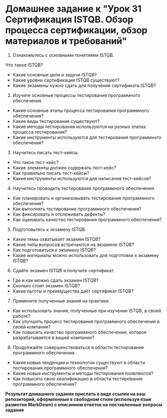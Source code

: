 # Домашнее задание к "Урок 31 Сертификация ISTQB. Обзор процесса сертификации, обзор материалов и требований"

1. Ознакомьтесь с основными понятиями ISTQB.

Что такое ISTQB?
- Какие основные цели и задачи ISTQB?
- Какие уровни сертификации ISTQB существуют?
- Какие экзамены нужно сдать для получения сертификата ISTQB?

2. Изучите основные процессы тестирования программного обеспечения.
- Какие основные этапы процесса тестирования программного обеспечения?
- Какие виды тестирования существуют?
- Какие методы тестирования используются на разных этапах процесса тестирования?
- Какие инструменты используются для тестирования программного обеспечения?

3. Научитесь писать тест-кейсы.
- Что такое тест-кейс?
- Какие элементы должен содержать тест-кейс?
- Как правильно писать тест-кейсы?
- Какие инструменты используются для написания тест-кейсов?

4. Научитесь проводить тестирование программного обеспечения.
- Как планировать и организовывать тестирование программного обеспечения?
- Как выполнять тестирование программного обеспечения?
- Как фиксировать и отслеживать дефекты?
- Как оценивать качество тестирования программного обеспечения?

5. Подготовьтесь к экзамену ISTQB.
- Какие темы охватывает экзамен ISTQB?
- Какие типы вопросов встречаются на экзамене ISTQB?
- Как подготовиться к экзамену ISTQB?
- Какие материалы можно использовать для подготовки к экзамену ISTQB?

6. Сдайте экзамен ISTQB и получите сертификат.
- Где и как можно сдать экзамен ISTQB?
- Сколько стоит экзамен ISTQB?
- Какие льготы и преимущества даёт сертификат ISTQB?

7. Примените полученные знания на практике.
- Как использовать знания, полученные при изучении ISTQB, в своей работе?
- Как улучшить процесс тестирования программного обеспечения в своей компании?
- Как повысить качество программного обеспечения, которое разрабатывается в вашей компании?

8. Продолжайте совершенствоваться в области тестирования программного обеспечения.
- Какие новые тенденции и технологии существуют в области тестирования программного обеспечения?
- Какие новые инструменты и методы тестирования появляются?
- Как повысить свою квалификацию в области тестирования программного обеспечения?

**Результат домашнего задания прислать в виде ссылки на ваш репозиторий, оформленные в свободном стиле (используя язык разметки MarkDown) с описанием ответов на поставленные вопросы задания**
